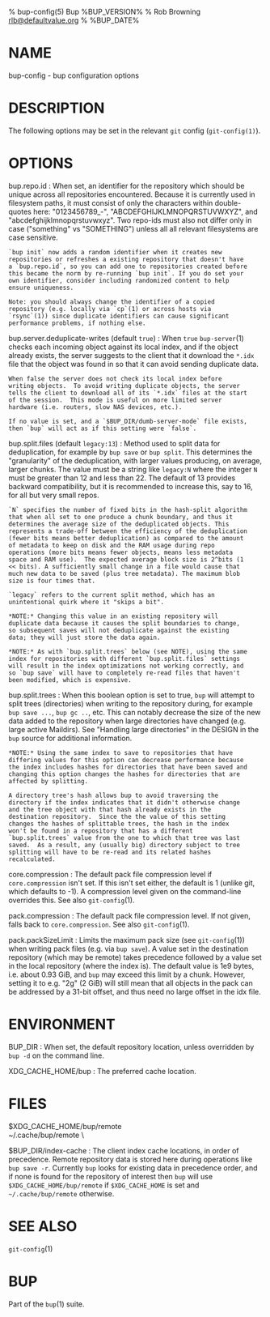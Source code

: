 % bup-config(5) Bup %BUP_VERSION%
% Rob Browning <rlb@defaultvalue.org>
% %BUP_DATE%

# NAME

bup-config - bup configuration options

# DESCRIPTION

The following options may be set in the relevant `git` config
(`git-config(1)`).

# OPTIONS

bup.repo.id
:   When set, an identifier for the repository which should be unique
    across all repositories encountered. Because it is currently used
    in filesystem paths, it must consist of only the characters within
    double-quotes here: "0123456789_-", "ABCDEFGHIJKLMNOPQRSTUVWXYZ",
    and "abcdefghijklmnopqrstuvwxyz". Two repo-ids must also not
    differ only in case ("something" vs "SOMETHING") unless all all
    relevant filesystems are case sensitive.

    `bup init` now adds a random identifier when it creates new
    repositories or refreshes a existing repository that doesn't have
    a `bup.repo.id`, so you can add one to repositories created before
    this became the norm by re-running `bup init`. If you do set your
    own identifier, consider including randomized content to help
    ensure uniqueness.

    Note: you should always change the identifier of a copied
    repository (e.g. locally via `cp`(1) or across hosts via
    `rsync`(1)) since duplicate identifiers can cause significant
    performance problems, if nothing else.

bup.server.deduplicate-writes (default `true`)
:   When `true` `bup-server`(1) checks each incoming object against its
    local index, and if the object already exists, the server suggests
    to the client that it download the `*.idx` file that the object
    was found in so that it can avoid sending duplicate data.

    When false the server does not check its local index before
    writing objects.  To avoid writing duplicate objects, the server
    tells the client to download all of its `*.idx` files at the start
    of the session.  This mode is useful on more limited server
    hardware (i.e. routers, slow NAS devices, etc.).

    If no value is set, and a `$BUP_DIR/dumb-server-mode` file exists,
    then `bup` will act as if this setting were `false`.

bup.split.files (default `legacy:13`)
:   Method used to split data for deduplication, for example by `bup
    save` or `bup split`. This determines the "granularity" of the
    deduplication, with larger values producing, on average, larger
    chunks. The value must be a string like `legacy:N` where the
    integer `N` must be greater than 12 and less than 22. The default
    of 13 provides backward compatibility, but it is recommended to
    increase this, say to 16, for all but very small repos.

    `N` specifies the number of fixed bits in the hash-split algorithm
    that when all set to one produce a chunk boundary, and thus it
    determines the average size of the deduplicated objects. This
    represents a trade-off between the efficiency of the deduplication
    (fewer bits means better deduplication) as compared to the amount
    of metadata to keep on disk and the RAM usage during repo
    operations (more bits means fewer objects, means less metadata
    space and RAM use).  The expected average block size is 2^bits (1
    << bits). A sufficiently small change in a file would cause that
    much new data to be saved (plus tree metadata). The maximum blob
    size is four times that.

    `legacy` refers to the current split method, which has an
    unintentional quirk where it "skips a bit".

    *NOTE:* Changing this value in an existing repository will
    duplicate data because it causes the split boundaries to change,
    so subsequent saves will not deduplicate against the existing
    data; they will just store the data again.

    *NOTE:* As with `bup.split.trees` below (see NOTE), using the same
    index for repositories with different `bup.split.files` settings
    will result in the index optimizations not working correctly, and
    so `bup save` will have to completely re-read files that haven't
    been modified, which is expensive.

bup.split.trees
:   When this boolean option is set to true, `bup` will attempt to
    split trees (directories) when writing to the repository during,
    for example `bup save ...`, `bup gc ..`, etc.  This can notably
    decrease the size of the new data added to the repository when
    large directories have changed (e.g. large active Maildirs).  See
    "Handling large directories" in the DESIGN in the `bup` source for
    additional information.

    *NOTE:* Using the same index to save to repositories that have
    differing values for this option can decrease performance because
    the index includes hashes for directories that have been saved and
    changing this option changes the hashes for directories that are
    affected by splitting.

    A directory tree's hash allows bup to avoid traversing the
    directory if the index indicates that it didn't otherwise change
    and the tree object with that hash already exists in the
    destination repository.  Since the the value of this setting
    changes the hashes of splittable trees, the hash in the index
    won't be found in a repository that has a different
    `bup.split.trees` value from the one to which that tree was last
    saved.  As a result, any (usually big) directory subject to tree
    splitting will have to be re-read and its related hashes
    recalculated.

core.compression
:   The default pack file compression level if `core.compression`
    isn't set.  If this isn't set either, the default is 1 (unlike
    git, which defaults to -1).  A compression level given on the
    command-line overrides this. See also `git-config`(1).

pack.compression
:   The default pack file compression level.  If not given, falls back
    to `core.compression`. See also `git-config`(1).

pack.packSizeLimit
:   Limits the maximum pack size (see `git-config`(1)) when writing
    pack files (e.g. via `bup save`). A value set in the destination
    repository (which may be remote) takes precedence followed by a
    value set in the local repository (where the index is). The
    default value is 1e9 bytes, i.e. about 0.93 GiB, and `bup` may
    exceed this limit by a chunk. However, setting it to e.g. "2g" (2
    GiB) will still mean that all objects in the pack can be addressed
    by a 31-bit offset, and thus need no large offset in the idx file.

# ENVIRONMENT

BUP_DIR
:   When set, the default repository location, unless overridden by
    `bup -d` on the command line.

XDG_CACHE_HOME/bup
:   The preferred cache location.

# FILES

\$XDG_CACHE_HOME/bup/remote \
\~/.cache/bup/remote \

\$BUP_DIR/index-cache
:   The client index cache locations, in order of precedence. Remote
    repository data is stored here during operations like `bup save
    -r`. Currently `bup` looks for existing data in precedence order,
    and if none is found for the repository of interest then `bup`
    will use `$XDG_CACHE_HOME/bup/remote` if `$XDG_CACHE_HOME` is set
    and `~/.cache/bup/remote` otherwise.

# SEE ALSO

`git-config`(1)

# BUP

Part of the `bup`(1) suite.
